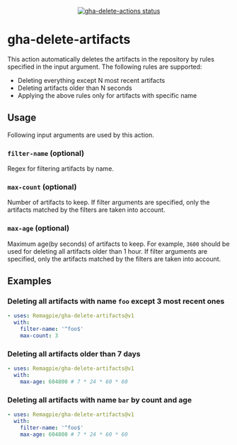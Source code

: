<p align="center">
	<a href="https://github.com/Remagpie/gha-delete-artifacts/actions">
		<img alt="gha-delete-actions status" src="https://github.com/Remagpie/gha-delete-artifacts/workflows/build-test/badge.svg">
	</a>
</p>

# gha-delete-artifacts

This action automatically deletes the artifacts in the repository by rules specified in the input argument. The following rules are supported:
- Deleting everything except N most recent artifacts
- Deleting artifacts older than N seconds
- Applying the above rules only for artifacts with specific name

## Usage

Following input arguments are used by this action.

### `filter-name` (optional)
Regex for filtering artifacts by name.

### `max-count` (optional)
Number of artifacts to keep. If filter arguments are specified, only the artifacts matched by the filters are taken into account.

### `max-age` (optional)
Maximum age(by seconds) of artifacts to keep. For example, `3600` should be used for deleting all artifacts older than 1 hour.  If filter arguments are specified, only the artifacts matched by the filters are taken into account.

## Examples

### Deleting all artifacts with name `foo` except 3 most recent ones

```yaml
- uses: Remagpie/gha-delete-artifacts@v1
  with:
    filter-name: '^foo$'
    max-count: 3
```

### Deleting all artifacts older than 7 days

```yaml
- uses: Remagpie/gha-delete-artifacts@v1
  with:
    max-age: 604800 # 7 * 24 * 60 * 60
```

### Deleting all artifacts with name `bar` by count **and** age

```yaml
- uses: Remagpie/gha-delete-artifacts@v1
  with:
    filter-name: '^foo$'
    max-age: 604800 # 7 * 24 * 60 * 60
```
